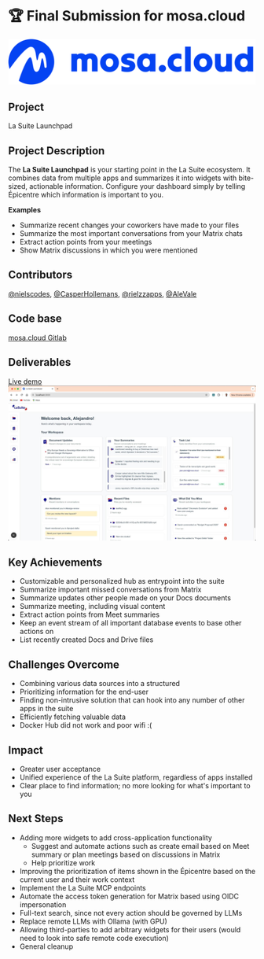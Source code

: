 # 🏆 Final Submission for mosa.cloud

<img src="https://raw.githubusercontent.com/NielsCodes/hackdays2025/refs/heads/main/submissions/mosa-cloud/assets/mosa-cloud-horizontal.svg" />

## Project

La Suite Launchpad

## Project Description

The <b>La Suite Launchpad</b> is your starting point in the La Suite ecosystem. It combines data from multiple apps and summarizes it into widgets with bite-sized, actionable information. Configure your dashboard simply by telling Épicentre which information is important to you.

<b>Examples</b>

- Summarize recent changes your coworkers have made to your files
- Summarize the most important conversations from your Matrix chats
- Extract action points from your meetings
- Show Matrix discussions in which you were mentioned

## Contributors

<a href="https://github.com/nielscodes">@nielscodes</a>,
<a href="https://github.com/CasperHollemans">@CasperHollemans</a>,
<a href="https://github.com/rielzzapps">@rielzzapps</a>,
<a href="https://github.com/AleVale">@AleVale</a>

## Code base

<a href="https://gitlab.zzapps.nl/mosa.cloud/hackdays25">mosa.cloud Gitlab</a>

## Deliverables

<a href="https://demo.mosa.cloud">Live demo</a>
<img src="https://raw.githubusercontent.com/mosacloud/hackdays-submission/refs/heads/main/submissions/mosa-cloud/assets/screenshot.jpg" />

## Key Achievements

- Customizable and personalized hub as entrypoint into the suite
- Summarize important missed conversations from Matrix
- Summarize updates other people made on your Docs documents
- Summarize meeting, including visual content
- Extract action points from Meet summaries
- Keep an event stream of all important database events to base other actions on
- List recently created Docs and Drive files

## Challenges Overcome

- Combining various data sources into a structured
- Prioritizing information for the end-user
- Finding non-intrusive solution that can hook into any number of other apps in the suite
- Efficiently fetching valuable data
- Docker Hub did not work and poor wifi :(

## Impact

- Greater user acceptance
- Unified experience of the La Suite platform, regardless of apps installed
- Clear place to find information; no more looking for what's important to you

## Next Steps

- Adding more widgets to add cross-application functionality
  - Suggest and automate actions such as create email based on Meet summary or plan meetings based on discussions in Matrix
  - Help prioritize work
- Improving the prioritization of items shown in the Épicentre based on the current user and their work context
- Implement the La Suite MCP endpoints
- Automate the access token generation for Matrix based using OIDC impersonation
- Full-text search, since not every action should be governed by LLMs
- Replace remote LLMs with Ollama (with GPU)
- Allowing third-parties to add arbitrary widgets for their users (would need to look into safe remote code execution)
- General cleanup
